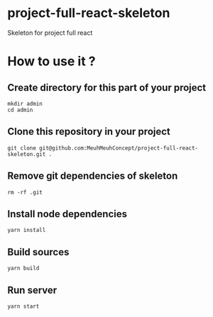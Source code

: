 # project-full-react-skeleton
Skeleton for project full react

# How to use it ?

## Create directory for this part of your project
```
mkdir admin
cd admin
```

## Clone this repository in your project
```
git clone git@github.com:MeuhMeuhConcept/project-full-react-skeleton.git .
```

## Remove git dependencies of skeleton
```
rm -rf .git
```

## Install node dependencies
```
yarn install
```

## Build sources
```
yarn build
```

## Run server
```
yarn start
```